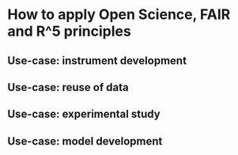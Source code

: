 # How to apply Open Science, FAIR and R^5 principles

## Use-case: instrument development

## Use-case: reuse of data

## Use-case: experimental study

## Use-case: model development